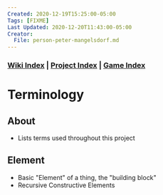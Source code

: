 ```yaml
---
Created: 2020-12-19T15:25:00-05:00
Tags: [FIXME]
Last Updated: 2020-12-20T11:43:00-05:00
Creator:
  File: person-peter-mangelsdorf.md
---
```




### [Wiki Index](index.md) | [Project Index](../index.md) | [Game Index](../intel-game/index.md)




# Terminology


## About
- Lists terms used throughout this project

## Element
- Basic "Element" of a thing, the "building block"
- Recursive Constructive Elements






